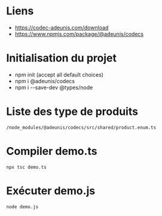 # Liens
  - https://codec-adeunis.com/download
  - https://www.npmjs.com/package/@adeunis/codecs

# Initialisation du projet
  - npm init  (accept all default choices)
  - npm i @adeunis/codecs
  - npm i --save-dev @types/node

# Liste des type de produits
    /node_modules/@adeunis/codecs/src/shared/product.enum.ts

# Compiler demo.ts
    npx tsc demo.ts
        
# Exécuter demo.js
    node demo.js
